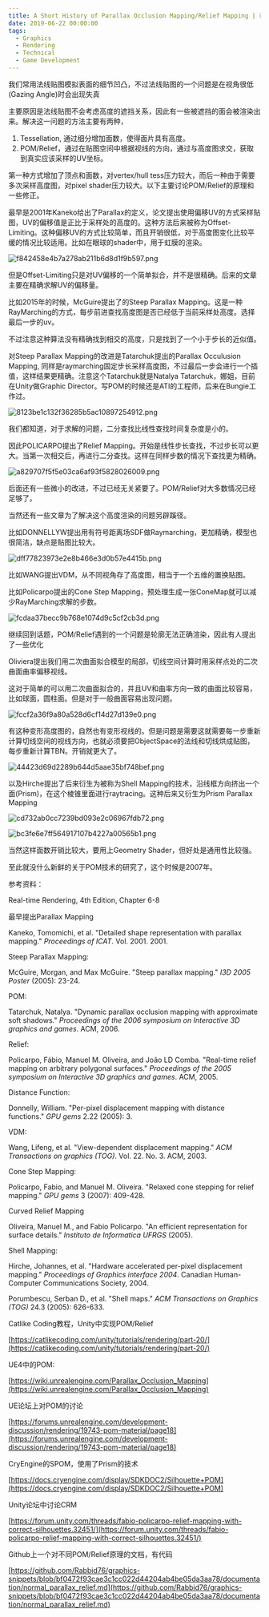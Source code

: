 ```yaml
---
title: A Short History of Parallax Occlusion Mapping/Relief Mapping | 视差贴图，一个简短的历史
date: 2019-06-22 00:00:00
tags:
  - Graphics
  - Rendering
  - Technical
  - Game Development
---
```


我们常用法线贴图模拟表面的细节凹凸，不过法线贴图的一个问题是在视角很低(Gazing Angle)时会出现失真

主要原因是法线贴图不会考虑高度的遮挡关系，因此有一些被遮挡的面会被渲染出来。解决这一问题的方法主要有两种，

1. Tessellation, 通过细分增加面数，使得面片具有高度。
2. POM/Relief，通过在贴图空间中根据视线的方向，通过与高度图求交，获取到真实应该采样的UV坐标。

第一种方式增加了顶点和面数，对vertex/hull tess压力较大，而后一种由于需要多次采样高度图，对pixel shader压力较大。以下主要讨论POM/Relief的原理和一些修正。

最早是2001年Kaneko给出了Parallax的定义，论文提出使用偏移UV的方式采样贴图，UV的偏移值是正比于采样处的高度的。这种方法后来被称为Offset-Limiting。这种偏移UV的方式比较简单，而且开销很低，对于高度图变化比较平缓的情况比较适用。比如在眼球的shader中，用于虹膜的渲染。

![f842458e4b7a278ab211b6d8d1f9b597.png](/images/f842458e4b7a278ab211b6d8d1f9b597.jpg)

但是Offset-Limiting只是对UV偏移的一个简单拟合，并不是很精确。后来的文章主要在精确求解UV的偏移量。

比如2015年的时候，McGuire提出了的Steep Parallax Mapping。这是一种RayMarching的方式，每步前进查找高度图是否已经低于当前采样处高度。选择最后一步的uv。

不过注意这种算法没有精确找到相交的高度，只是找到了一个小于步长的近似值。

对Steep Parallax Mapping的改进是Tatarchuk提出的Parallax Occulusion Mapping, 同样是raymarching固定步长采样高度图，不过最后一步会进行一个插值，这样结果更精确。注意这个Tatarchuk就是Natalya Tatarchuk，娜姐，目前在Unity做Graphic Director。写POM的时候还是ATI的工程师，后来在Bungie工作过。

![8123be1c132f36285b5ac10897254912.png](/images/8123be1c132f36285b5ac10897254912.jpg)

我们都知道，对于求解的问题，二分查找比线性查找时间复杂度是小的。

因此POLICARPO提出了Relief Mapping。开始是线性步长查找，不过步长可以更大。当第一次相交后，再进行二分查找。这样在同样步数的情况下查找更为精确。

![a829707f5f5e03ca6af93f5828026009.png](/images/a829707f5f5e03ca6af93f5828026009.jpg)

后面还有一些微小的改进，不过已经无关紧要了。POM/Relief对大多数情况已经足够了。

当然还有一些文章为了解决这个高度渲染的问题另辟蹊径。

比如DONNELLYW提出用有符号距离场SDF做Raymarching，更加精确，模型也很简洁，缺点是贴图比较大。

![dff77823973e2e8b466e3d0b57e4415b.png](/images/dff77823973e2e8b466e3d0b57e4415b.jpg)

比如WANG提出VDM，从不同视角存了高度图，相当于一个五维的置换贴图。

比如Policarpo提出的Cone Step Mapping，预处理生成一张ConeMap就可以减少RayMarching求解的步数。

![fcdaa37becc9b768e1074d9c5cf2cb3d.png](/images/fcdaa37becc9b768e1074d9c5cf2cb3d.jpg)

继续回到话题，POM/Relief遇到的一个问题是轮廓无法正确渲染，因此有人提出了一些优化

Oliviera提出我们用二次曲面拟合模型的局部，切线空间计算时用采样点处的二次曲面曲率偏移视线。

这对于简单的可以用二次曲面拟合的，并且UV和曲率方向一致的曲面比较容易，比如球面，圆柱面。但是对于一般曲面容易出现问题。

![fccf2a36f9a80a528d6cf14d27d139e0.png](/images/fccf2a36f9a80a528d6cf14d27d139e0.jpg)

有这种变形高度图的，自然也有变形视线的。但是问题是需要这就需要每一步重新计算切线空间的视线方向，也就必须要把ObjectSpace的法线和切线烘成贴图，每步重新计算TBN。开销就更大了。

![44423d69d2289b644d5aae35bf748bef.png](/images/44423d69d2289b644d5aae35bf748bef.jpg)

以及Hirche提出了后来衍生为被称为Shell Mapping的技术，沿线框方向挤出一个面(Prism)，在这个棱锥里面进行raytracing。这种后来又衍生为Prism Parallax Mapping

![cd732ab0cc7239bd093e2c06967fdb72.png](/images/cd732ab0cc7239bd093e2c06967fdb72.jpg)

![bc3fe6e7ff564917107b4227a00565b1.png](/images/bc3fe6e7ff564917107b4227a00565b1.jpg)

当然这样面数开销比较大，要用上Geometry Shader，但好处是通用性比较强。

至此就没什么新鲜的关于POM技术的研究了，这个时候是2007年。

参考资料：

Real-time Rendering, 4th Edition, Chapter 6-8

最早提出Parallax Mapping

Kaneko, Tomomichi, et al. "Detailed shape representation with parallax mapping." _Proceedings of ICAT_. Vol. 2001. 2001.

Steep Parallax Mapping:

McGuire, Morgan, and Max McGuire. "Steep parallax mapping." _I3D 2005 Poster_ (2005): 23-24.

POM:

Tatarchuk, Natalya. "Dynamic parallax occlusion mapping with approximate soft shadows." _Proceedings of the 2006 symposium on Interactive 3D graphics and games_. ACM, 2006.

Relief:

Policarpo, Fábio, Manuel M. Oliveira, and João LD Comba. "Real-time relief mapping on arbitrary polygonal surfaces." _Proceedings of the 2005 symposium on Interactive 3D graphics and games_. ACM, 2005.

Distance Function:

Donnelly, William. "Per-pixel displacement mapping with distance functions." _GPU gems_ 2.22 (2005): 3.

VDM:

Wang, Lifeng, et al. "View-dependent displacement mapping." _ACM Transactions on graphics (TOG)_. Vol. 22. No. 3. ACM, 2003.

Cone Step Mapping:

Policarpo, Fabio, and Manuel M. Oliveira. "Relaxed cone stepping for relief mapping." _GPU gems_ 3 (2007): 409-428.

Curved Relief Mapping

Oliveira, Manuel M., and Fabio Policarpo. "An efficient representation for surface details." _Instituto de Informatica UFRGS_ (2005).

Shell Mapping:

Hirche, Johannes, et al. "Hardware accelerated per-pixel displacement mapping." _Proceedings of Graphics interface 2004_. Canadian Human-Computer Communications Society, 2004.

Porumbescu, Serban D., et al. "Shell maps." _ACM Transactions on Graphics (TOG)_ 24.3 (2005): 626-633.

Catlike Coding教程，Unity中实现POM/Relief

[https://catlikecoding.com/unity/tutorials/rendering/part-20/](https://catlikecoding.com/unity/tutorials/rendering/part-20/)

UE4中的POM:

[https://wiki.unrealengine.com/Parallax_Occlusion_Mapping](https://wiki.unrealengine.com/Parallax_Occlusion_Mapping)

UE论坛上对POM的讨论

[https://forums.unrealengine.com/development-discussion/rendering/19743-pom-material/page18](https://forums.unrealengine.com/development-discussion/rendering/19743-pom-material/page18)

CryEngine的SPOM，使用了Prism的技术

[https://docs.cryengine.com/display/SDKDOC2/Silhouette+POM](https://docs.cryengine.com/display/SDKDOC2/Silhouette+POM)

Unity论坛中讨论CRM

[https://forum.unity.com/threads/fabio-policarpo-relief-mapping-with-correct-silhouettes.32451/](https://forum.unity.com/threads/fabio-policarpo-relief-mapping-with-correct-silhouettes.32451/)

Github上一个对不同POM/Relief原理的文档，有代码

[https://github.com/Rabbid76/graphics-snippets/blob/bf0472f93cae3c1cc022d44204ab4be05da3aa78/documentation/normal_parallax_relief.md](https://github.com/Rabbid76/graphics-snippets/blob/bf0472f93cae3c1cc022d44204ab4be05da3aa78/documentation/normal_parallax_relief.md)
